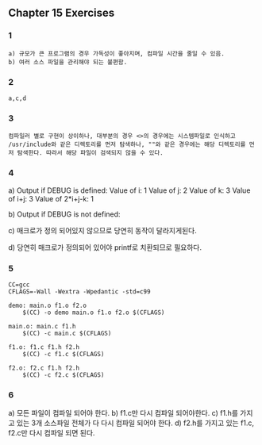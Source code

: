 ## Chapter 15 Exercises

### 1

    a) 규모가 큰 프로그램의 경우 가독성이 좋아지며, 컴파일 시간을 줄일 수 있음.
    b) 여러 소스 파일을 관리해야 되는 불편함.


### 2

    a,c,d

### 3

    컴파일러 별로 구현이 상이하나, 대부분의 경우 <>의 경우에는 시스템파일로 인식하고 /usr/include와 같은 디렉토리를 먼저 탐색하나, ""와 같은 경우에는 해당 디렉토리를 먼저 탐색한다. 따라서 해당 파일이 검색되지 않을 수 있다.

### 4

  a) Output if DEBUG is defined: 
	Value of i: 1
	Value of j: 2
	Value of k: 3
	Value of i+j: 3
	Value of 2*i+j-k: 1

  b) Output if DEBUG is not defined:

  c) 매크로가 정의 되어있지 않으므로 당연히 동작이 달라지게된다.

  d) 당연히 매크로가 정의되어 있어야 printf로 치환되므로 필요하다.

### 5

    CC=gcc
    CFLAGS=-Wall -Wextra -Wpedantic -std=c99

    demo: main.o f1.o f2.o
	    $(CC) -o demo main.o f1.o f2.o $(CFLAGS)

    main.o: main.c f1.h
	    $(CC) -c main.c $(CFLAGS)

    f1.o: f1.c f1.h f2.h
	    $(CC) -c f1.c $(CFLAGS)

    f2.o: f2.c f1.h f2.h
	    $(CC) -c f2.c $(CFLAGS)

### 6

   a) 모든 파일이 컴파일 되어야 한다.
   b) f1.c만 다시 컴파일 되어야한다.
   c) f1.h를 가지고 있는 3개 소스파일 전체가 다 다시 컴파일 되어야 한다.
   d) f2.h를 가지고 있는 f1.c, f2.c만 다시 컴파일 되면 된다. 
   


 

